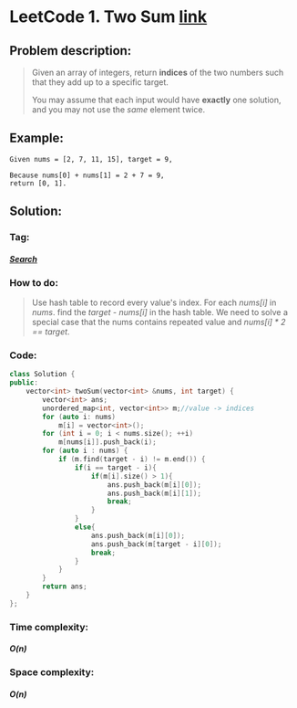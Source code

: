 # LeetCode 1. Two Sum [link](https://leetcode.com/problems/two-sum/)

## Problem description:

> Given an array of integers, return **indices** of the two numbers such that they add up to a specific target.
>
> You may assume that each input would have **exactly** one solution, and you may not use the *same* element twice.

## Example:

```
Given nums = [2, 7, 11, 15], target = 9,

Because nums[0] + nums[1] = 2 + 7 = 9,
return [0, 1].
```

## Solution:

### Tag:

#### *[Search](https://github.com/yang-233/Algorithm-note/tree/master/Search)* 

### How to do:

> Use hash table to record every value's index. For each *nums[i]* in *nums*. find the *target - nums[i]* in the hash table. We need to solve a special case that the nums contains repeated value and *nums[i] \* 2 == target*. 

### Code:

```c++
class Solution {
public:
    vector<int> twoSum(vector<int> &nums, int target) {
        vector<int> ans;
        unordered_map<int, vector<int>> m;//value -> indices
        for (auto i: nums)
            m[i] = vector<int>();
        for (int i = 0; i < nums.size(); ++i)
            m[nums[i]].push_back(i);
        for (auto i : nums) {
            if (m.find(target - i) != m.end()) {
                if(i == target - i){
                    if(m[i].size() > 1){
                        ans.push_back(m[i][0]);
                        ans.push_back(m[i][1]);
                        break;
                    }
                }
                else{
                    ans.push_back(m[i][0]);
                    ans.push_back(m[target - i][0]);
                    break;
                }
            }
        }
        return ans;
    }
};
```

### Time complexity:

#### *O(n)*

### Space complexity:

#### *O(n)*